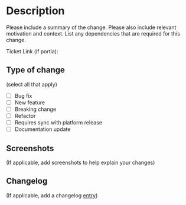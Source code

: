# Description

Please include a summary of the change. Please also include relevant motivation and context. List any dependencies that are required for this change.

Ticket Link (if portia): 

## Type of change

(select all that apply)

- [ ] Bug fix 
- [ ] New feature 
- [ ] Breaking change 
- [ ] Refactor
- [ ] Requires sync with platform release
- [ ] Documentation update

## Screenshots

(If applicable, add screenshots to help explain your changes)

## Changelog

(If applicable, add a changelog [entry](https://keepachangelog.com/en/))
